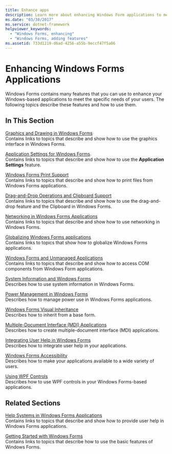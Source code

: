 ```yaml
---
title: Enhance apps
description: Learn more about enhancing Windows Form applications to meet specific user needs with a selection of topics and tutorials.
ms.date: "03/30/2017"
ms.service: dotnet-framework
helpviewer_keywords: 
  - "Windows Forms, enhancing"
  - "Windows Forms, adding features"
ms.assetid: 733d1219-d6ad-4256-a55b-9eccf47f5a06
---
```

# Enhancing Windows Forms Applications

Windows Forms contains many features that you can use to enhance your Windows-based applications to meet the specific needs of your users. The following topics describe these features and how to use them.  
  
## In This Section  

 [Graphics and Drawing in Windows Forms](graphics-and-drawing-in-windows-forms.md)  
 Contains links to topics that describe and show how to use the graphics interface in Windows Forms.  
  
 [Application Settings for Windows Forms](application-settings-for-windows-forms.md).  
 Contains links to topics that describe and show how to use the **Application Settings** feature.  
  
 [Windows Forms Print Support](../printing/overview.md)  
 Contains links to topics that describe and show how to print files from Windows Forms applications.  
  
 [Drag-and-Drop Operations and Clipboard Support](drag-and-drop-operations-and-clipboard-support.md)  
 Contains links to topics that describe and show how to use the drag-and-drop feature and the Clipboard in Windows Forms.  
  
 [Networking in Windows Forms Applications](networking-in-windows-forms-applications.md)  
 Contains links to topics that describe and show how to use networking in Windows Forms.  
  
 [Globalizing Windows Forms applications](globalizing-windows-forms.md)  
 Contains links to topics that show how to globalize Windows Forms applications.  
  
 [Windows Forms and Unmanaged Applications](windows-forms-and-unmanaged-applications.md)  
 Contains links to topics that describe and show how to access COM components from Windows Form applications.  
  
 [System Information and Windows Forms](system-information-and-windows-forms.md)  
 Describes how to use system information in Windows Forms.  
  
 [Power Management in Windows Forms](power-management-in-windows-forms.md)  
 Describes how to manage power use in Windows Forms applications.  
  
 [Windows Forms Visual Inheritance](windows-forms-visual-inheritance.md)  
 Describes how to inherit from a base form.  
  
 [Multiple-Document Interface (MDI) Applications](multiple-document-interface-mdi-applications.md)  
 Describes how to create multiple-document interface (MDI) applications.  
  
 [Integrating User Help in Windows Forms](integrating-user-help-in-windows-forms.md)  
 Describes how to integrate user help in your applications.  
  
 [Windows Forms Accessibility](windows-forms-accessibility.md)  
 Describes how to make your applications available to a wide variety of users.  
  
 [Using WPF Controls](using-wpf-controls.md)  
 Describes how to use WPF controls in your Windows Forms-based applications.  
  
## Related Sections  

 [Help Systems in Windows Forms Applications](help-systems-in-windows-forms-applications.md)  
 Contains links to topics that describe and show how to provide user help in Windows Forms applications.  
  
 [Getting Started with Windows Forms](../getting-started-with-windows-forms.md)  
 Contains links to topics that describe how to use the basic features of Windows Forms.
